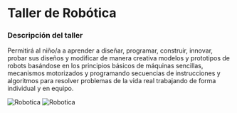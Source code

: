 # Taller de Robótica

### Descripción del taller

Permitirá al niño/a a aprender a diseñar, programar, construir, innovar, probar sus diseños y modificar de manera creativa modelos y prototipos de robots basándose en los principios básicos de máquinas sencillas, mecanismos motorizados y programando secuencias de instrucciones y algoritmos para resolver problemas de la vida real trabajando de forma individual y en equipo.


![Robotica](/Ludoteca-tolon-tolon/assets/images/Robotica.jpg)
![Robotica](/Ludoteca-tolon-tolon/assets/images/Robotica1.jpg)
